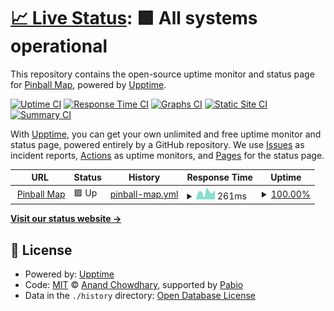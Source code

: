 # [📈 Live Status](https://pinballmap.github.io/status): <!--live status--> **🟩 All systems operational**

This repository contains the open-source uptime monitor and status page for [Pinball Map](https://pinballmap.com), powered by [Upptime](https://github.com/upptime/upptime).

[![Uptime CI](https://github.com/pinballmap/status/workflows/Uptime%20CI/badge.svg)](https://github.com/pinballmap/status/actions?query=workflow%3A%22Uptime+CI%22)
[![Response Time CI](https://github.com/pinballmap/status/workflows/Response%20Time%20CI/badge.svg)](https://github.com/pinballmap/status/actions?query=workflow%3A%22Response+Time+CI%22)
[![Graphs CI](https://github.com/pinballmap/status/workflows/Graphs%20CI/badge.svg)](https://github.com/pinballmap/status/actions?query=workflow%3A%22Graphs+CI%22)
[![Static Site CI](https://github.com/pinballmap/status/workflows/Static%20Site%20CI/badge.svg)](https://github.com/pinballmap/status/actions?query=workflow%3A%22Static+Site+CI%22)
[![Summary CI](https://github.com/pinballmap/status/workflows/Summary%20CI/badge.svg)](https://github.com/pinballmap/status/actions?query=workflow%3A%22Summary+CI%22)

With [Upptime](https://upptime.js.org), you can get your own unlimited and free uptime monitor and status page, powered entirely by a GitHub repository. We use [Issues](https://github.com/pinballmap/status/issues) as incident reports, [Actions](https://github.com/pinballmap/status/actions) as uptime monitors, and [Pages](https://pinballmap.github.io/status) for the status page.

<!--start: status pages-->
<!-- This summary is generated by Upptime (https://github.com/upptime/upptime) -->
<!-- Do not edit this manually, your changes will be overwritten -->
<!-- prettier-ignore -->
| URL | Status | History | Response Time | Uptime |
| --- | ------ | ------- | ------------- | ------ |
| <img alt="" src="https://icons.duckduckgo.com/ip3/pinballmap.com.ico" height="13"> [Pinball Map](https://pinballmap.com) | 🟩 Up | [pinball-map.yml](https://github.com/pinballmap/status/commits/HEAD/history/pinball-map.yml) | <details><summary><img alt="Response time graph" src="./graphs/pinball-map/response-time-week.png" height="20"> 261ms</summary><br><a href="https://pinballmap.github.io/status/history/pinball-map"><img alt="Response time 485" src="https://img.shields.io/endpoint?url=https%3A%2F%2Fraw.githubusercontent.com%2Fpinballmap%2Fstatus%2FHEAD%2Fapi%2Fpinball-map%2Fresponse-time.json"></a><br><a href="https://pinballmap.github.io/status/history/pinball-map"><img alt="24-hour response time 342" src="https://img.shields.io/endpoint?url=https%3A%2F%2Fraw.githubusercontent.com%2Fpinballmap%2Fstatus%2FHEAD%2Fapi%2Fpinball-map%2Fresponse-time-day.json"></a><br><a href="https://pinballmap.github.io/status/history/pinball-map"><img alt="7-day response time 261" src="https://img.shields.io/endpoint?url=https%3A%2F%2Fraw.githubusercontent.com%2Fpinballmap%2Fstatus%2FHEAD%2Fapi%2Fpinball-map%2Fresponse-time-week.json"></a><br><a href="https://pinballmap.github.io/status/history/pinball-map"><img alt="30-day response time 374" src="https://img.shields.io/endpoint?url=https%3A%2F%2Fraw.githubusercontent.com%2Fpinballmap%2Fstatus%2FHEAD%2Fapi%2Fpinball-map%2Fresponse-time-month.json"></a><br><a href="https://pinballmap.github.io/status/history/pinball-map"><img alt="1-year response time 485" src="https://img.shields.io/endpoint?url=https%3A%2F%2Fraw.githubusercontent.com%2Fpinballmap%2Fstatus%2FHEAD%2Fapi%2Fpinball-map%2Fresponse-time-year.json"></a></details> | <details><summary><a href="https://pinballmap.github.io/status/history/pinball-map">100.00%</a></summary><a href="https://pinballmap.github.io/status/history/pinball-map"><img alt="All-time uptime 99.87%" src="https://img.shields.io/endpoint?url=https%3A%2F%2Fraw.githubusercontent.com%2Fpinballmap%2Fstatus%2FHEAD%2Fapi%2Fpinball-map%2Fuptime.json"></a><br><a href="https://pinballmap.github.io/status/history/pinball-map"><img alt="24-hour uptime 100.00%" src="https://img.shields.io/endpoint?url=https%3A%2F%2Fraw.githubusercontent.com%2Fpinballmap%2Fstatus%2FHEAD%2Fapi%2Fpinball-map%2Fuptime-day.json"></a><br><a href="https://pinballmap.github.io/status/history/pinball-map"><img alt="7-day uptime 100.00%" src="https://img.shields.io/endpoint?url=https%3A%2F%2Fraw.githubusercontent.com%2Fpinballmap%2Fstatus%2FHEAD%2Fapi%2Fpinball-map%2Fuptime-week.json"></a><br><a href="https://pinballmap.github.io/status/history/pinball-map"><img alt="30-day uptime 99.73%" src="https://img.shields.io/endpoint?url=https%3A%2F%2Fraw.githubusercontent.com%2Fpinballmap%2Fstatus%2FHEAD%2Fapi%2Fpinball-map%2Fuptime-month.json"></a><br><a href="https://pinballmap.github.io/status/history/pinball-map"><img alt="1-year uptime 99.87%" src="https://img.shields.io/endpoint?url=https%3A%2F%2Fraw.githubusercontent.com%2Fpinballmap%2Fstatus%2FHEAD%2Fapi%2Fpinball-map%2Fuptime-year.json"></a></details>

<!--end: status pages-->

[**Visit our status website →**](https://pinballmap.github.io/status)

## 📄 License

- Powered by: [Upptime](https://github.com/upptime/upptime)
- Code: [MIT](./LICENSE) © [Anand Chowdhary](https://anandchowdhary.com), supported by [Pabio](https://pabio.com)
- Data in the `./history` directory: [Open Database License](https://opendatacommons.org/licenses/odbl/1-0/)
